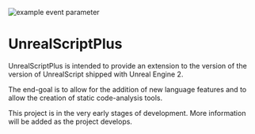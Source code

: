 ![example event parameter](https://github.com/DarklightGames/UnrealScriptPlus/actions/workflows/rust.yml/badge.svg)

# UnrealScriptPlus

UnrealScriptPlus is intended to provide an extension to the version of the version of UnrealScript shipped with Unreal Engine 2.

The end-goal is to allow for the addition of new language features and to allow the creation of static code-analysis tools.

This project is in the very early stages of development. More information will be added as the project develops.
